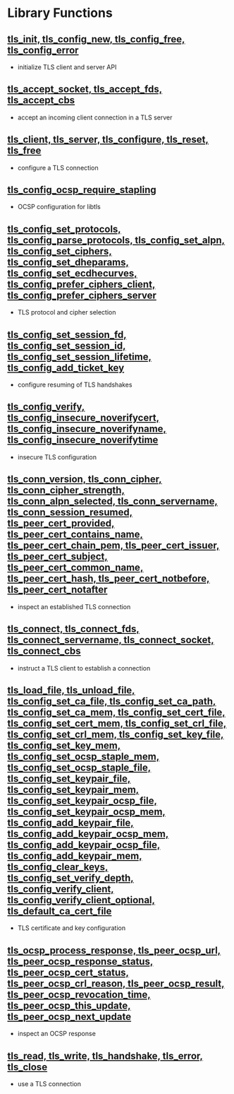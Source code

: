 # Library Functions

## [tls_init, tls_config_new, tls_config_free, tls_config_error](tls_init.html)

* initialize TLS client and server API

## [tls_accept_socket, tls_accept_fds, tls_accept_cbs](tls_accept_socket.html)

* accept an incoming client connection in a TLS server

## [tls_client, tls_server, tls_configure, tls_reset, tls_free](tls_client.html)

* configure a TLS connection

## [tls_config_ocsp_require_stapling](tls_config_ocsp_require_stapling.html)

* OCSP configuration for libtls

## [tls_config_set_protocols, tls_config_parse_protocols, tls_config_set_alpn, tls_config_set_ciphers, tls_config_set_dheparams, tls_config_set_ecdhecurves, tls_config_prefer_ciphers_client, tls_config_prefer_ciphers_server](tls_config_set_protocols.html)

* TLS protocol and cipher selection

## [tls_config_set_session_fd, tls_config_set_session_id, tls_config_set_session_lifetime, tls_config_add_ticket_key](tls_config_set_session_id.html)

* configure resuming of TLS handshakes

## [tls_config_verify, tls_config_insecure_noverifycert, tls_config_insecure_noverifyname, tls_config_insecure_noverifytime](tls_config_verify.html)

* insecure TLS configuration

## [tls_conn_version, tls_conn_cipher, tls_conn_cipher_strength, tls_conn_alpn_selected, tls_conn_servername, tls_conn_session_resumed, tls_peer_cert_provided, tls_peer_cert_contains_name, tls_peer_cert_chain_pem, tls_peer_cert_issuer, tls_peer_cert_subject, tls_peer_cert_common_name, tls_peer_cert_hash, tls_peer_cert_notbefore, tls_peer_cert_notafter](tls_conn_version.html)

* inspect an established TLS connection

## [tls_connect, tls_connect_fds, tls_connect_servername, tls_connect_socket, tls_connect_cbs](tls_connect.html)

* instruct a TLS client to establish a connection

## [tls_load_file, tls_unload_file, tls_config_set_ca_file, tls_config_set_ca_path, tls_config_set_ca_mem, tls_config_set_cert_file, tls_config_set_cert_mem, tls_config_set_crl_file, tls_config_set_crl_mem, tls_config_set_key_file, tls_config_set_key_mem, tls_config_set_ocsp_staple_mem, tls_config_set_ocsp_staple_file, tls_config_set_keypair_file, tls_config_set_keypair_mem, tls_config_set_keypair_ocsp_file, tls_config_set_keypair_ocsp_mem, tls_config_add_keypair_file, tls_config_add_keypair_ocsp_mem, tls_config_add_keypair_ocsp_file, tls_config_add_keypair_mem, tls_config_clear_keys, tls_config_set_verify_depth, tls_config_verify_client, tls_config_verify_client_optional, tls_default_ca_cert_file](tls_load_file.html)

* TLS certificate and key configuration

## [tls_ocsp_process_response, tls_peer_ocsp_url, tls_peer_ocsp_response_status, tls_peer_ocsp_cert_status, tls_peer_ocsp_crl_reason, tls_peer_ocsp_result, tls_peer_ocsp_revocation_time, tls_peer_ocsp_this_update, tls_peer_ocsp_next_update](tls_ocsp_process_response.html)

* inspect an OCSP response

## [tls_read, tls_write, tls_handshake, tls_error, tls_close](tls_read.html)

* use a TLS connection
